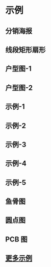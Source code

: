# 示例

## 分销海报

<CodeCard fileName='SharePost'  title='分销海报(下载可以拿到海报blob base64数据)' >
 <SharePost /> 
</CodeCard>

## 线段矩形扇形

<CodeCard fileName='RectSector'  title='线段矩形扇形' >
 <RectSector /> 
</CodeCard>

## 户型图-1

<CodeCard fileName='Room1' title='户型图' >
<Room1 /> 
</CodeCard>

## 户型图-2

<CodeCard fileName='Room2' title='户型图' >
<Room2 /> 
</CodeCard>

## 示例-1

<CodeCard fileName='ElectronicComponents1'  title='示例' >
 <ElectronicComponents1 /> 
</CodeCard>

## 示例-2

<CodeCard fileName='ElectronicComponents2' title='示例'>
 <ElectronicComponents2 /> 
</CodeCard>

## 示例-3

<CodeCard fileName='ElectronicComponents3' title='示例'>
 <ElectronicComponents3 /> 
</CodeCard>

## 示例-4

<CodeCard fileName='ElectronicComponents4' title='示例'>
 <ElectronicComponents4 />
</CodeCard>

## 示例-5

<CodeCard fileName='ElectronicComponents5' title='示例'>
 <ElectronicComponents5 />
</CodeCard>

## 鱼骨图

<CodeCard fileName='Fishbone'  title='鱼骨图'  >
 <Fishbone /> 
</CodeCard>

## 圆点图

<CodeCard fileName='DotChart' title='圆点图'   >
 <DotChart /> 
</CodeCard>

## PCB 图

<CodeCard fileName='CircuitBoard' title='百万级别数据,移除了缩放和平移功能' >
<CircuitBoard />
</CodeCard>

## [更多示例](https://github.com/l-x-f/auto-drawing/tree/main/tests)

<script setup>
import { provide} from 'vue'
import RectSector from '../components/RectSector.vue'
import ElectronicComponents1 from '../components/ElectronicComponents1.vue'
import ElectronicComponents2 from '../components/ElectronicComponents2.vue'
import ElectronicComponents3 from '../components/ElectronicComponents3.vue'
import ElectronicComponents4 from '../components/ElectronicComponents4.vue'
import ElectronicComponents5 from '../components/ElectronicComponents5.vue'
import Fishbone from '../components/Fishbone.vue'
import DotChart from '../components/DotChart.vue'
import CircuitBoard from '../components/CircuitBoard.vue'
import Room1 from '../components/Room1.vue'
import Room2 from '../components/Room2.vue'
import SharePost from '../components/SharePost.vue'

const modules = import.meta.glob('../components/*.vue', { eager: true, as: 'raw' }) 

provide('components-raw',modules)

</script>
